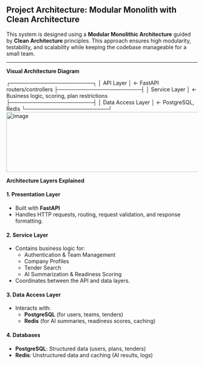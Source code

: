 ## Project Architecture: Modular Monolith with Clean Architecture

This system is designed using a **Modular Monolithic Architecture** guided by **Clean Architecture** principles. This approach ensures high modularity, testability, and scalability while keeping the codebase manageable for a small team.

---

**Visual Architecture Diagram**

┌──────────────────────┐
│     API Layer        │  ← FastAPI routers/controllers
├──────────────────────┤
│  Service Layer       │  ← Business logic, scoring, plan restrictions
├──────────────────────┤
│  Data Access Layer   │  ← PostgreSQL, Redis
└──────────────────────┘
<img width="554" height="158" alt="image" src="https://github.com/user-attachments/assets/0d315f5c-9574-4d29-9acd-f1914f886c9e" />


**Architecture Layers Explained**

#### 1. **Presentation Layer**
- Built with **FastAPI**
- Handles HTTP requests, routing, request validation, and response formatting.

#### 2. **Service Layer**
- Contains business logic for:
  - Authentication & Team Management
  - Company Profiles
  - Tender Search
  - AI Summarization & Readiness Scoring
- Coordinates between the API and data layers.

#### 3. **Data Access Layer**
- Interacts with:
  - **PostgreSQL** (for users, teams, tenders)
  - **Redis** (for AI summaries, readiness scores, caching)

#### 4. **Databases**
- **PostgreSQL**: Structured data (users, plans, tenders)
- **Redis**: Unstructured data and caching (AI results, logs)


